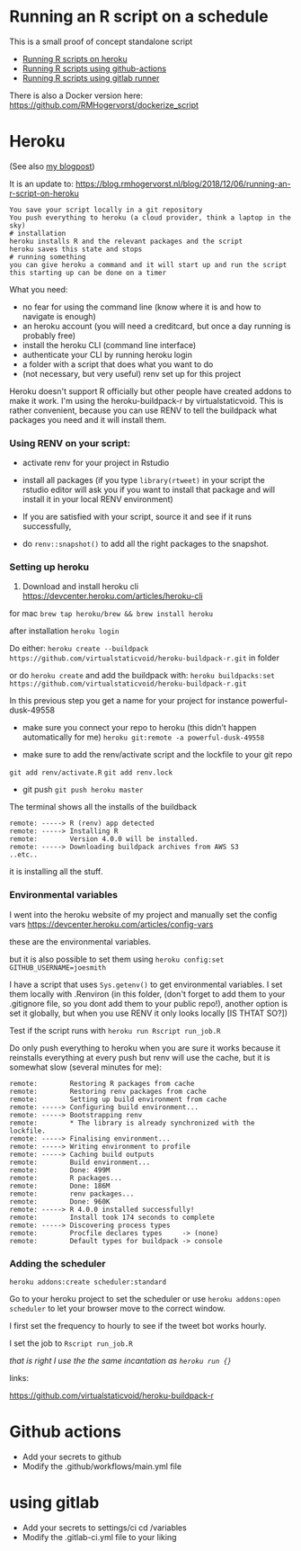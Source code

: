 # Running an R script on a schedule
This is a small proof of concept standalone script

* [Running R scripts on heroku](#heroku)
* [Running R scripts using github-actions](#github-actions)
* [Running R scripts using gitlab runner](#using-gitlab)

There is also a Docker version here: <https://github.com/RMHogervorst/dockerize_script>


# Heroku
(See also [my blogpost](https://blog.rmhogervorst.nl/blog/2020/09/21/running-an-r-script-on-a-schedule-heroku/))

It is an update to: https://blog.rmhogervorst.nl/blog/2018/12/06/running-an-r-script-on-heroku


```
You save your script locally in a git repository
You push everything to heroku (a cloud provider, think a laptop in the sky)
# installation
heroku installs R and the relevant packages and the script
heroku saves this state and stops
# running something
you can give heroku a command and it will start up and run the script
this starting up can be done on a timer
```

What you need:


* no fear for using the command line (know where it is and how to navigate is enough)
* an heroku account (you will need a creditcard, but once a day running is probably free)
* install the heroku CLI (command line interface)
* authenticate your CLI by running heroku login
* a folder with a script that does what you want to do
* (not necessary, but very useful) renv set up for this project

Heroku doesn't support R officially but other people have created
addons to make it work. I'm using the heroku-buildpack-r by virtualstaticvoid. 
This is rather convenient, because you can use RENV to tell the 
buildpack what packages you need and it will install them.

### Using RENV on your script:

* activate renv for your project in Rstudio
* install all packages (if you type `library(rtweet)` in your script the rstudio editor will ask you if you want to install that package and will install it in your local RENV environment)

* If you are satisfied with your script, source it and see if it runs successfully, 
* do `renv::snapshot()` to add all the right packages to the snapshot.

### Setting up heroku
1. Download and install heroku cli
https://devcenter.heroku.com/articles/heroku-cli

for mac `brew tap heroku/brew && brew install heroku`

after installation
`heroku login`

Do either:
`heroku create --buildpack https://github.com/virtualstaticvoid/heroku-buildpack-r.git` in folder 

or do `heroku create` and add the buildpack with:
`heroku buildpacks:set https://github.com/virtualstaticvoid/heroku-buildpack-r.git`

In this previous step you get a name for your project for instance powerful-dusk-49558

* make sure you connect your repo to heroku (this didn’t happen automatically for me) `heroku git:remote -a powerful-dusk-49558`

* make sure to add the renv/activate script and the lockfile to your git repo

`git add renv/activate.R`
`git add renv.lock`

* git push 
`git push heroku master`

The terminal shows all the installs of the buildback
```
remote: -----> R (renv) app detected
remote: -----> Installing R
remote:        Version 4.0.0 will be installed.
remote: -----> Downloading buildpack archives from AWS S3
..etc..
```

it is installing all the stuff. 

### Environmental variables
I went into the heroku website of my project and manually
set the config vars <https://devcenter.heroku.com/articles/config-vars>

these are the environmental variables. 

but it is also possible to set them using `heroku config:set GITHUB_USERNAME=joesmith`

I have  a script that uses `Sys.getenv()` to get environmental
variables. I set them locally with .Renviron (in this folder, (don't forget to add them to your .gitignore file, so you dont add them to your public repo!), another option is set it globally, but when you use RENV it only looks locally [IS THTAT SO?])


Test if the script runs with `heroku run Rscript run_job.R`

Do only push everything to heroku when you are sure it works because it reinstalls everything at every push but renv will
use the cache, but it is somewhat slow (several minutes for me):
```
remote:        Restoring R packages from cache
remote:        Restoring renv packages from cache
remote:        Setting up build environment from cache
remote: -----> Configuring build environment...
remote: -----> Bootstrapping renv
remote:        * The library is already synchronized with the lockfile.
remote: -----> Finalising environment...
remote: -----> Writing environment to profile
remote: -----> Caching build outputs
remote:        Build environment...
remote:        Done: 499M
remote:        R packages...
remote:        Done: 186M
remote:        renv packages...
remote:        Done: 960K
remote: -----> R 4.0.0 installed successfully!
remote:        Install took 174 seconds to complete
remote: -----> Discovering process types
remote:        Procfile declares types     -> (none)
remote:        Default types for buildpack -> console
```


### Adding the scheduler
```
heroku addons:create scheduler:standard
```

Go to your heroku project to set the scheduler or use
`heroku addons:open scheduler` to let your browser move to the correct window.

I first set the frequency to hourly to see if the tweet bot works hourly. 

I set the job to `Rscript run_job.R` 

*that is right I use the the same incantation as `heroku run {}`*


links:

https://github.com/virtualstaticvoid/heroku-buildpack-r

# Github actions

* Add your secrets to github
* Modify the .github/workflows/main.yml file

# using gitlab

* Add your secrets to settings/ci cd /variables
* Modify the .gitlab-ci.yml file to your liking
